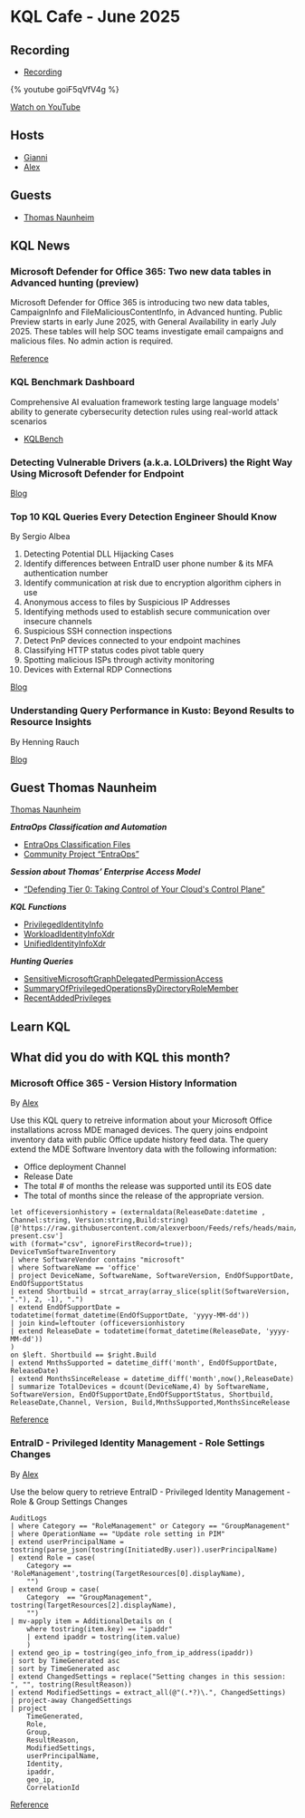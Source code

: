 # KQL Cafe - June 2025

## Recording

- [Recording](https://www.youtube.com/watch?v=goiF5qVfV4g)

{% youtube goiF5qVfV4g %}

[Watch on YouTube](https://www.youtube.com/watch?v=goiF5qVfV4g)

## Hosts

- [Gianni](https://twitter.com/castello_johnny)
- [Alex](https://twitter.com/alexverboon)

## Guests

- [Thomas Naunheim](https://www.linkedin.com/in/thomasnaunheim/)

## KQL News

### Microsoft Defender for Office 365: Two new data tables in Advanced hunting (preview)

Microsoft Defender for Office 365 is introducing two new data tables, CampaignInfo and FileMaliciousContentInfo, in Advanced hunting. Public Preview starts in early June 2025, with General Availability in early July 2025. These tables will help SOC teams investigate email campaigns and malicious files. No admin action is required.

[Reference](https://admin.cloud.microsoft/?login_hint=alex.verboon%40basevision.ch&source=applauncher&ref=MessageCenter/:/messages/MC1088729)

### KQL Benchmark Dashboard

Comprehensive AI evaluation framework testing large language models' ability to generate cybersecurity detection rules using real-world attack scenarios

- [KQLBench](https://kqlbench.com/)

### Detecting Vulnerable Drivers (a.k.a. LOLDrivers) the Right Way Using Microsoft Defender for Endpoint

[Blog](https://academy.bluraven.io/blog/detecting-vulnerable-drivers-using-defender-for-endpoint-kql)

### Top 10 KQL Queries Every Detection Engineer Should Know

By Sergio Albea

1. Detecting Potential DLL Hijacking Cases
2. Identify differences between EntraID user phone number & its MFA authentication number
3. Identify communication at risk due to encryption algorithm ciphers in use
4. Anonymous access to files by Suspicious IP Addresses
5. Identifying methods used to establish secure communication over insecure channels
6. Suspicious SSH connection inspections
7. Detect PnP devices connected to your endpoint machines
8. Classifying HTTP status codes pivot table query
9. Spotting malicious ISPs through activity monitoring
10. Devices with External RDP Connections

[Blog](https://www.anvilogic.com/detection-voyagers/top-10-kql-queries-every-detection-engineer-should-know#suspicious-ssh-connection-inspections)

### Understanding Query Performance in Kusto: Beyond Results to Resource Insights

By Henning Rauch

[Blog](https://www.linkedin.com/pulse/understanding-query-performance-kusto-beyond-results-resource-rauch-fg69c/)

## Guest Thomas Naunheim

[Thomas Naunheim](https://www.linkedin.com/in/thomasnaunheim/)

***EntraOps Classification and Automation***

- [EntraOps Classification Files](https://github.com/cloud-architekt/azureprivilegediam)
- [Community Project “EntraOps”](https://www.entraops.com)

***Session about Thomas’ Enterprise Access Model***

- [“Defending Tier 0: Taking Control of Your Cloud's Control Plane”](https://www.youtube.com/watch?v=pVPEieHtOVM)

***KQL Functions***

- [PrivilegedIdentityInfo](https://github.com/Cloud-Architekt/AzureSentinel/blob/main/Functions/PrivilegedIdentityInfo.yaml)
- [WorkloadIdentityInfoXdr](https://github.com/Cloud-Architekt/AzureSentinel/blob/main/Functions/WorkloadIdentityInfoXdr.yaml)
- [UnifiedIdentityInfoXdr](https://github.com/Cloud-Architekt/AzureSentinel/blob/main/Functions/UnifiedIdentityInfoXdr.yaml)

***Hunting Queries***

- [SensitiveMicrosoftGraphDelegatedPermissionAccess](https://github.com/Cloud-Architekt/AzureSentinel/blob/main/Hunting%20Queries/EID-PrivilegedIdentities/SensitiveMicrosoftGraphDelegatedPermissionAccess.kusto)
- [SummaryOfPrivilegedOperationsByDirectoryRoleMember](https://github.com/Cloud-Architekt/AzureSentinel/blob/main/Hunting%20Queries/EID-PrivilegedIdentities/SummaryOfPrivilegedOperationsByDirectoryRoleMember.kusto)
- [RecentAddedPrivileges](https://github.com/Cloud-Architekt/AzureSentinel/blob/main/Functions/RecentAddedPrivileges.yaml)

## Learn KQL

## What did you do with KQL this month?

### Microsoft Office 365 - Version History Information

By [Alex](https://twitter.com/alexverboon)

Use this KQL query to retreive information about your Microsoft Office installations across MDE managed devices. The query joins endpoint inventory data with public Office update history feed data. The query extend the MDE Software Inventory data with the following information:

- Office deployment Channel
- Release Date
- The total # of months the release was supported until its EOS date
- The total of months since the release of the appropriate version.

```kql
let officeversionhistory = (externaldata(ReleaseDate:datetime , Channel:string, Version:string,Build:string)[@'https://raw.githubusercontent.com/alexverboon/Feeds/refs/heads/main/data/office_update_history_2018-present.csv']
with (format="csv", ignoreFirstRecord=true));
DeviceTvmSoftwareInventory
| where SoftwareVendor contains "microsoft"
| where SoftwareName == 'office'
| project DeviceName, SoftwareName, SoftwareVersion, EndOfSupportDate, EndOfSupportStatus
| extend Shortbuild = strcat_array(array_slice(split(SoftwareVersion, "."), 2, -1), ".")
| extend EndOfSupportDate = todatetime(format_datetime(EndOfSupportDate, 'yyyy-MM-dd'))
| join kind=leftouter (officeversionhistory
| extend ReleaseDate = todatetime(format_datetime(ReleaseDate, 'yyyy-MM-dd'))
)
on $left. Shortbuild == $right.Build
| extend MnthsSupported = datetime_diff('month', EndOfSupportDate, ReleaseDate)
| extend MonthsSinceRelease = datetime_diff('month',now(),ReleaseDate)
| summarize TotalDevices = dcount(DeviceName,4) by SoftwareName, SoftwareVersion, EndOfSupportDate,EndOfSupportStatus, Shortbuild, ReleaseDate,Channel, Version, Build,MnthsSupported,MonthsSinceRelease
```

[Reference](https://github.com/alexverboon/Hunting-Queries-Detection-Rules/blob/main/Defender%20For%20Endpoint/TVM/MDE-Office365VersionHistory.md)

### EntraID - Privileged Identity Management - Role Settings Changes

By [Alex](https://twitter.com/alexverboon)

Use the below query to retrieve EntraID - Privileged Identity Management - Role & Group Settings Changes

```kql
AuditLogs
| where Category == "RoleManagement" or Category == "GroupManagement"
| where OperationName == "Update role setting in PIM"
| extend userPrincipalName = tostring(parse_json(tostring(InitiatedBy.user)).userPrincipalName)
| extend Role = case(
    Category == 'RoleManagement',tostring(TargetResources[0].displayName),
    "")
| extend Group = case(
    Category  == "GroupManagement", tostring(TargetResources[2].displayName),
    "")
| mv-apply item = AdditionalDetails on (
    where tostring(item.key) == "ipaddr"
    | extend ipaddr = tostring(item.value)
    )
| extend geo_ip = tostring(geo_info_from_ip_address(ipaddr))
| sort by TimeGenerated asc 
| sort by TimeGenerated asc 
| extend ChangedSettings = replace("Setting changes in this session: ", "", tostring(ResultReason))
| extend ModifiedSettings = extract_all(@"(.*?)\.", ChangedSettings)
| project-away ChangedSettings
| project
    TimeGenerated,
    Role,
    Group,
    ResultReason,
    ModifiedSettings,
    userPrincipalName,
    Identity,
    ipaddr,
    geo_ip,
    CorrelationId
```

[Reference](https://github.com/alexverboon/Hunting-Queries-Detection-Rules/blob/main/Entra%20ID/EntraID-PIMRoleSettingChanges.md)
